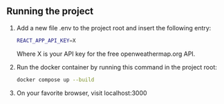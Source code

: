 ## Running the project
1. Add a new file .env to the project root and insert the following entry:
   ```bash
   REACT_APP_API_KEY=X
   ```
   Where X is your API key for the free openweathermap.org API.

2. Run the docker container by running this command in the project root:
   ```bash
   docker compose up --build
   ```

3. On your favorite browser, visit localhost:3000
